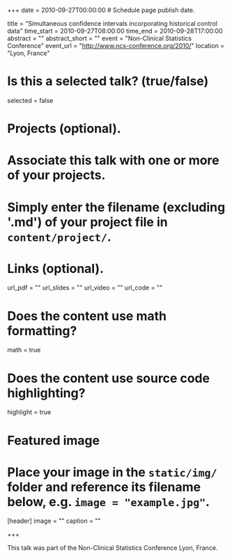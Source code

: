 +++
date = 2010-09-27T00:00:00  # Schedule page publish date.

title = "Simultaneous confidence intervals incorporating historical control data"
time_start = 2010-09-27T08:00:00
time_end = 2010-09-28T17:00:00
abstract = ""
abstract_short = ""
event = "Non-Clinical Statistics Conference"
event_url = "http://www.ncs-conference.org/2010/"
location = "Lyon, France"


# Is this a selected talk? (true/false)
selected = false

# Projects (optional).
#   Associate this talk with one or more of your projects.
#   Simply enter the filename (excluding '.md') of your project file in `content/project/`.

# Links (optional).
url_pdf = ""
url_slides = ""
url_video = ""
url_code = ""

# Does the content use math formatting?
math = true

# Does the content use source code highlighting?
highlight = true

# Featured image
# Place your image in the `static/img/` folder and reference its filename below, e.g. `image = "example.jpg"`.
[header]
image = ""
caption = ""

+++

This talk was part of the Non-Clinical Statistics Conference Lyon, France.
